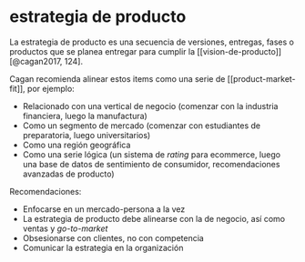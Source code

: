 # estrategia de producto
La estrategia de producto es una secuencia de versiones, entregas, fases o productos que se planea entregar para cumplir la [[vision-de-producto]] [@cagan2017, 124].

Cagan recomienda alinear estos items como una serie de [[product-market-fit]], por ejemplo:

- Relacionado con una vertical de negocio (comenzar con la industria financiera, luego la manufactura)
- Como un segmento de mercado (comenzar con estudiantes de preparatoria, luego universitarios)
- Como una región geográfica
- Como una serie lógica (un sistema de *rating* para ecommerce, luego una base de datos de sentimiento de consumidor, recomendaciones avanzadas de producto)

Recomendaciones:

- Enfocarse en un mercado-persona a la vez
- La estrategia de producto debe alinearse con la de negocio, así como ventas y *go-to-market*
- Obsesionarse con clientes, no con competencia
- Comunicar la estrategia en la organización